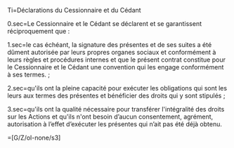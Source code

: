 Ti=Déclarations du Cessionnaire et du Cédant

0.sec=Le Cessionnaire et le Cédant se déclarent et se garantissent réciproquement que :

1.sec=le cas échéant, la signature des présentes et de ses suites a été dûment autorisée par leurs propres organes sociaux et conformément à leurs règles et procédures internes et que le présent contrat constitue pour le Cessionnaire et le Cédant une convention qui les engage conformément à ses termes. ;

2.sec=qu'ils ont la pleine capacité pour exécuter les obligations qui sont les leurs aux termes des présentes et bénéficier des droits qui y sont stipulés ;

3.sec=qu'ils ont la qualité nécessaire pour transférer l'intégralité des droits sur les Actions et qu'ils n'ont besoin d’aucun consentement, agrément, autorisation à l’effet d’exécuter les présentes qui n’ait pas été déjà obtenu.

=[G/Z/ol-none/s3]
